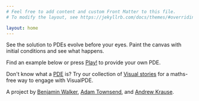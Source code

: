 ```yaml
---
# Feel free to add content and custom Front Matter to this file.
# To modify the layout, see https://jekyllrb.com/docs/themes/#overriding-theme-defaults

layout: home
---
```


See the solution to PDEs evolve before your eyes. Paint the canvas with initial conditions and see what happens. 

Find an example below or press [Play!](/sim/) to provide your own PDE.

Don't know what a [PDE](https://en.wikipedia.org/wiki/Partial_differential_equation) is? Try our collection of [Visual stories](/visual-stories) for a maths-free way to engage with VisualPDE. 

A project by [Benjamin Walker](https://benjaminwalker.info/), [Adam Townsend](https://adamtownsend.com/), and [Andrew Krause](https://www.andrewkrause.org/).